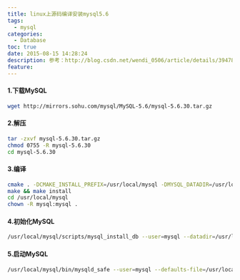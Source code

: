 ```yaml
---
title: linux上源码编译安装mysql5.6
tags:
  - mysql
categories:
  - Database
toc: true
date: 2015-08-15 14:28:24
description: 参考：http://blog.csdn.net/wendi_0506/article/details/39478369
feature:
---
```


#### 1.下载MySQL
``` bash
wget http://mirrors.sohu.com/mysql/MySQL-5.6/mysql-5.6.30.tar.gz
```

#### 2.解压
``` bash
tar -zxvf mysql-5.6.30.tar.gz
chmod 0755 -R mysql-5.6.30
cd mysql-5.6.30
```

<!-- more -->
#### 3.编译
``` bash
cmake . -DCMAKE_INSTALL_PREFIX=/usr/local/mysql -DMYSQL_DATADIR=/usr/local/mysql3307 -DTMPDIR=/usr/local/mysql -DWITH_INNOBASE_STORAGE_ENGINE=1 -DWITH_ARCHIVE_STORAGE_ENGINE=1 -DWITH_BLACKHOLE_STORAGE_ENGINE=1 -DWITH_PERFSCHEMA_STORAGE_ENGINE=1 -DDEFAULT_CHARSET=utf8 -DDEFAULT_COLLATION=utf8_general_ci
make && make install
cd /usr/local/mysql
chown -R mysql:mysql .
```

#### 4.初始化MySQL
``` bash
/usr/local/mysql/scripts/mysql_install_db --user=mysql --datadir=/usr/local/mysql3307 --defaults-file=/usr/local/mysql/my.cnf

```

#### 5.启动MySQL
``` bash
/usr/local/mysql/bin/mysqld_safe --user=mysql --defaults-file=/usr/local/mysql/my.cnf &
  
```
